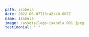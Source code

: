 ```yaml
---
path: isabela
date: 2022-06-07T13:42:48.067Z
name: Isabela
image: /assets/logo-isabela.001.jpeg
testimonial: " "
---
```

